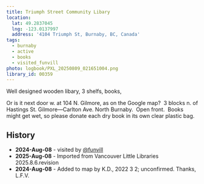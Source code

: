 ```yaml
---
title: Triumph Street Community Libary
location:
  lat: 49.2837045
  lng: -123.0137997
  address: '4104 Triumph St, Burnaby, BC, Canada'
tags:
  - burnaby
  - active
  - books
  - visited_funvill
photo: logbook/PXL_20250809_021651004.png
library_id: 00359
---
```


Well designed wooden libary, 3 shelfs, books,


Or is it next door w. at 104 N. Gilmore, as on the Google map?  3 blocks n. of Hastings St.
Gilmore—Carlton Ave.
North Burnaby.  Open front.  
Books might get wet, so please donate each dry book in its own clear plastic bag.

## History

- **2024-Aug-08** - visited by [@funvill](https://blog.abluestar.com)
- **2025-Aug-08** - Imported from Vancouver Little Libraries 2025.8.6.revision
- **2024-Aug-08** - Added to map by K.D., 2022 3 2; unconfirmed. Thanks, L.F.V.  
